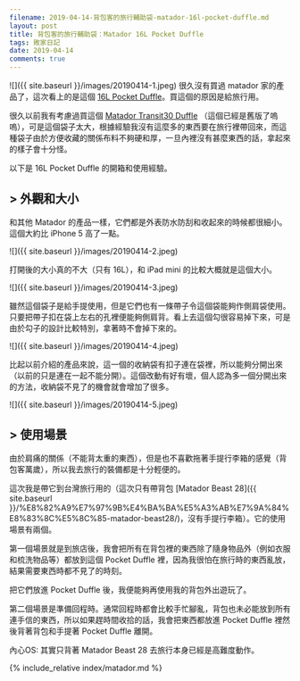 ```yaml
---
filename: 2019-04-14-背包客的旅行輔助袋-matador-16l-pocket-duffle.md
layout: post
title: 背包客的旅行輔助袋：Matador 16L Pocket Duffle
tags: 敗家日記
date: 2019-04-14
comments: true
---
```


  ![]({{ site.baseurl }}/images/20190414-1.jpeg)
很久沒有買過 matador 家的產品了，這次看上的是這個 [16L Pocket Duffle](https://matadorup.com/products/16l-pocket-duffle)。買這個的原因是給旅行用。

很久以前我有考慮過買這個 [Matador Transit30 Duffle](https://matadorup.com/collections/matador-products/products/matador-transit30-duffle?variant=31621043526) （這個已經是舊版了嗚嗚），可是這個袋子太大，根據經驗我沒有這麼多的東西要在旅行裡帶回來，而這種袋子由於方便收藏的關係布料不夠硬和厚，一旦內裡沒有甚麼東西的話，拿起來的樣子會十分怪。

以下是 16L Pocket Duffle 的開箱和使用經驗。

## > 外觀和大小

和其他 Matador 的產品一樣，它們都是外表防水防刮和收起來的時候都很細小。這個大約比 iPhone 5 高了一點。

![]({{ site.baseurl }}/images/20190414-2.jpeg)

打開後的大小真的不大（只有 16L），和 iPad mini 的比較大概就是這個大小。

![]({{ site.baseurl }}/images/20190414-3.jpeg)

雖然這個袋子是給手提使用，但是它們也有一條帶子令這個袋能夠作側肩袋使用。只要把帶子扣在袋上左右的孔裡便能夠側肩背。看上去這個勾很容易掉下來，可是由於勾子的設計比較特別，拿著時不會掉下來的。

![]({{ site.baseurl }}/images/20190414-4.jpeg)

比起以前介紹的產品來說，這一個的收納袋有扣子連在袋裡，所以能夠分開出來（以前的只是連在一起不能分開）。這個改動有好有壞，個人認為多一個分開出來的方法，收納袋不見了的機會就會增加了很多。

![]({{ site.baseurl }}/images/20190414-5.jpeg)

## > 使用場景

由於肩痛的關係（不能背太重的東西），但是也不喜歡拖著手提行李箱的感覺（背包客萬歲），所以我去旅行的裝備都是十分輕便的。

這次我是帶它到台灣旅行用的（這次只有帶背包 [Matador Beast 28]({{ site.baseurl }}/%E8%82%A9%E7%97%9B%E4%BA%BA%E5%A3%AB%E7%9A%84%E8%83%8C%E5%8C%85-matador-beast28/)，沒有手提行李箱）。它的使用場景有兩個。

第一個場景就是到旅店後，我會把所有在背包裡的東西除了隨身物品外（例如衣服和梳洗物品等）都放到這個 Pocket Duffle 裡，因為我很怕在旅行時的東西亂放，結果需要東西時都不見了的時刻。

把它們放進 Pocket Duffle 後，我便能夠再使用我的背包外出遊玩了。

第二個場景是準備回程時。通常回程時都會比較手忙腳亂，背包也未必能放到所有連手信的東西，所以如果趕時間收拾的話，我會把東西都放進 Pocket Duffle 裡然後背著背包和手提著 Pocket Duffle 離開。

內心OS: 其實只背著 Matador Beast 28 去旅行本身已經是高難度動作。

{% include_relative index/matador.md %}